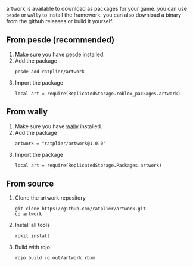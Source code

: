 artwork is available to download as packages for your game.
you can use `pesde` or `wally` to install the framework.
you can also download a binary from the github releases or build it yourself.

## From pesde (recommended)
1. Make sure you have [pesde](https://pesde.dev) installed.
2. Add the package
    ```
    pesde add ratplier/artwork
    ```
3. Import the package
    ```luau
    local art = require(ReplicatedStorage.roblox_packages.artwork)
    ```

## From wally
1. Make sure you have [wally](https://wally.run) installed.
2. Add the package
    ```
    artwork = "ratplier/artwork@1.0.0"
    ```
3. Import the package
    ```luau
    local art = require(ReplicatedStorage.Packages.artwork)
    ```

## From source
1. Clone the artwork repository
    ```luau
    git clone https://github.com/ratplier/artwork.git
    cd artwork
    ```
2. Install all tools
    ```luau
    rokit install
    ```
3. Build with rojo
    ```luau
    rojo build -o out/artwork.rbxm
    ```